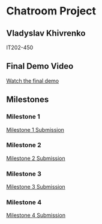 # Chatroom Project

## Vladyslav Khivrenko
IT202-450

## Final Demo Video
[Watch the final demo](https://youtu.be/zTXc9UIaivg)

## Milestones

### Milestone 1
[Milestone 1 Submission](https://github.com/VK686NJ/vk686-IT114-450/blob/main/vk686_it114-module-5-project-milestone-1_IT114-450-M2024.pdf)

### Milestone 2
[Milestone 2 Submission](https://github.com/VK686NJ/vk686-IT114-450/blob/main/vk686_it114-milestone-2-chatroom-2024-m24_IT114-450-M2024.pdf)

### Milestone 3
[Milestone 3 Submission](https://github.com/VK686NJ/vk686-IT114-450/blob/main/vk686_it114-milestone-3-chatroom-2024-m24_IT114-450-M2024.pdf)

### Milestone 4
[Milestone 4 Submission](https://github.com/VK686NJ/vk686-IT114-450/blob/main/vk686_it114-milestone-4-chatroom-2024-m24_IT114-450-M2024%20(1).pdf)
